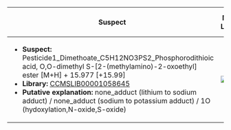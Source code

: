 Suspect | Mirror Library | Mirror Dataset Cluster | Image
--- | --- | --- | ---
<ul><li><b>Suspect:</b> Pesticide1_Dimethoate_C5H12NO3PS2_Phosphorodithioic acid, O,O-dimethyl S-[2-(methylamino)-2-oxoethyl] ester [M+H] +  15.977 [+15.99]</li><li><b>Library:</b> [CCMSLIB00001058645](https://gnps.ucsd.edu/ProteoSAFe/gnpslibraryspectrum.jsp?SpectrumID=CCMSLIB00001058645)</li><li><b>Putative explanation:</b> none_adduct (lithium to sodium adduct) / none_adduct (sodium to potassium adduct) / 1O (hydoxylation,N-oxide,S-oxide)</li></ul> | ![](https://metabolomics-usi.ucsd.edu/svg/mirror?usi1=mzspec:MSV000080604:Pesticide_Mix1_pos.mzXML:scan:38&usi2=mzspec:GNPSLIBRARY:CCMSLIB00001058645&mz_min=50&mz_max=500) | ![](https://metabolomics-usi.ucsd.edu/svg/mirror?usi1=mzspec:MSV000080604:Pesticide_Mix1_pos.mzXML:scan:38&usi2=mzspec:MSV000084314:MSV000080604.mgf:scan:251&mz_min=50&mz_max=500) | [View USI](https://metabolomics-usi.ucsd.edu/svg/?usi=mzspec:MSV000080604:Pesticide_Mix1_pos.mzXML:scan:38&mz_min=50&mz_max=500)